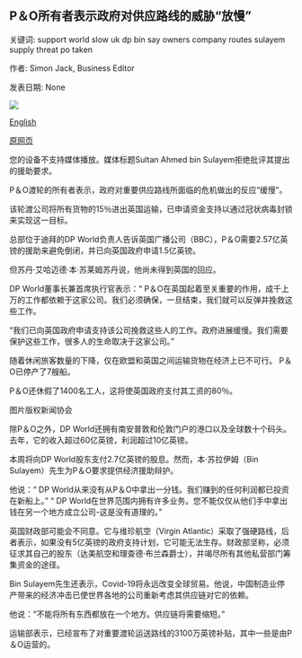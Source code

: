 ## P＆O所有者表示政府对供应路线的威胁“放慢”

关键词: support world slow uk dp bin say owners company routes sulayem supply threat po taken

作者: Simon Jack, Business Editor

发表日期: None

![](https://ichef.bbci.co.uk/images/ic/1024x576/p08bn50m.jpg)

[English](P%26O%20owners%20say%20government%20%27slow%27%20over%20threat%20to%20supply%20routes.md)

[原网页](https://www.bbc.com/news/business-52449354)

您的设备不支持媒体播放。媒体标题Sultan Ahmed bin Sulayem拒绝批评其提出的援助要求。

P＆O渡轮的所有者表示，政府对重要供应路线所面临的危机做出的反应“缓慢”。

该轮渡公司将所有货物的15％进出英国运输，已申请资金支持以通过冠状病毒封锁来实现这一目标。

总部位于迪拜的DP World负责人告诉英国广播公司（BBC），P＆O需要2.57亿英镑的援助来避免倒闭，并已向英国政府申请1.5亿英镑。

但苏丹·艾哈迈德·本·苏莱姆苏丹说，他尚未得到英国的回应。

DP World董事长兼首席执行官表示：“ P＆O在英国起着至关重要的作用，成千上万的工作都依赖于这家公司。我们必须确保，一旦结束，我们就可以反弹并挽救这些工作。

“我们已向英国政府申请支持该公司挽救这些人的工作。政府进展缓慢。我们需要保护这些工作，很多人的生命取决于这家公司。”

随着休闲旅客数量的下降，仅在欧盟和英国之间运输货物在经济上已不可行。 P＆O已停产了7艘船。

P＆O还休假了1400名工人，这将使英国政府支付其工资的80％。

图片版权新闻协会

除P＆O之外，DP World还拥有南安普敦和伦敦门户的港口以及全球数十个码头。去年，它的收入超过60亿英镑，利润超过10亿英镑。

本周将向DP World股东支付2.7亿英镑的股息。然而，本·苏拉伊姆（Bin Sulayem）先生为P＆O要求提供经济援助辩护。

他说：“ DP World从来没有从P＆O中拿出一分钱。我们赚到的任何利润都已投资在新船上。” “ DP World在世界范围内拥有许多业务。您不能仅仅从他们手中拿出钱在另一个地方成立公司-这是没有道理的。”

英国财政部可能会不同意。它与维珍航空（Virgin Atlantic）采取了强硬路线，后者表示，如果没有5亿英镑的政府支持计划，它可能无法生存。财政部坚称，必须征求其自己的股东（达美航空和理查德·布兰森爵士），并竭尽所有其他私营部门筹集资金的途径。

Bin Sulayem先生还表示，Covid-19将永远改变全球贸易。他说，中国制造业停产带来的经济冲击已使世界各地的公司重新考虑其供应链对它的依赖。

他说：“不能将所有东西都放在一个地方。供应链将需要缩短。”

运输部表示，已经宣布了对重要渡轮运送路线的3100万英镑补贴，其中一些是由P＆O运营的。